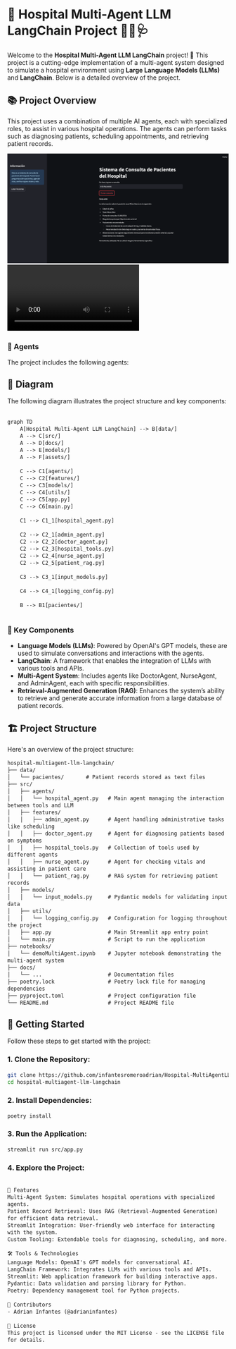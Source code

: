 # 🏥 Hospital Multi-Agent LLM LangChain Project 🧑‍⚕️🩺

Welcome to the **Hospital Multi-Agent LLM LangChain** project! 🚀 This project is a cutting-edge implementation of a multi-agent system designed to simulate a hospital environment using **Large Language Models (LLMs)** and **LangChain**. Below is a detailed overview of the project.

## 📚 Project Overview

This project uses a combination of multiple AI agents, each with specialized roles, to assist in various hospital operations. The agents can perform tasks such as diagnosing patients, scheduling appointments, and retrieving patient records.

![Project Screenshot](https://github.com/infantesromeroadrian/Hospital-MultiAgentLLMLangchain/blob/27ad5bad088dca954b1e28ffa45d3453b964d187/assets/Screenshot%202024-08-03%20at%2002.46.31.png?raw=true)
![Project Screenrecord](https://github.com/infantesromeroadrian/Hospital-MultiAgentLLMLangchain/blob/e060bf1b6d740f044a829432eb09da7fb5d911ba/assets/Screen%20Recording%202024-08-03%20at%2017.41.15.MOV?raw=true)

### 🤖 Agents

The project includes the following agents:


## 🎯 Diagram

The following diagram illustrates the project structure and key components:

```mermaid

graph TD
    A[Hospital Multi-Agent LLM LangChain] --> B[data/]
    A --> C[src/]
    A --> D[docs/]
    A --> E[models/]
    A --> F[assets/]

    C --> C1[agents/]
    C --> C2[features/]
    C --> C3[models/]
    C --> C4[utils/]
    C --> C5[app.py]
    C --> C6[main.py]

    C1 --> C1_1[hospital_agent.py]

    C2 --> C2_1[admin_agent.py]
    C2 --> C2_2[doctor_agent.py]
    C2 --> C2_3[hospital_tools.py]
    C2 --> C2_4[nurse_agent.py]
    C2 --> C2_5[patient_rag.py]

    C3 --> C3_1[input_models.py]

    C4 --> C4_1[logging_config.py]

    B --> B1[pacientes/]
    
```




### 🧠 Key Components

- **Language Models (LLMs)**: Powered by OpenAI's GPT models, these are used to simulate conversations and interactions with the agents.
- **LangChain**: A framework that enables the integration of LLMs with various tools and APIs.
- **Multi-Agent System**: Includes agents like DoctorAgent, NurseAgent, and AdminAgent, each with specific responsibilities.
- **Retrieval-Augmented Generation (RAG)**: Enhances the system’s ability to retrieve and generate accurate information from a large database of patient records.

## 🏗️ Project Structure

Here's an overview of the project structure:

```plaintext
hospital-multiagent-llm-langchain/
├── data/
│   └── pacientes/       # Patient records stored as text files
├── src/
│   ├── agents/
│   │   └── hospital_agent.py   # Main agent managing the interaction between tools and LLM
│   ├── features/
│   │   ├── admin_agent.py      # Agent handling administrative tasks like scheduling
│   │   ├── doctor_agent.py     # Agent for diagnosing patients based on symptoms
│   │   ├── hospital_tools.py   # Collection of tools used by different agents
│   │   ├── nurse_agent.py      # Agent for checking vitals and assisting in patient care
│   │   └── patient_rag.py      # RAG system for retrieving patient records
│   ├── models/
│   │   └── input_models.py     # Pydantic models for validating input data
│   ├── utils/
│   │   └── logging_config.py   # Configuration for logging throughout the project
│   ├── app.py                  # Main Streamlit app entry point
│   └── main.py                 # Script to run the application
├── notebooks/
│   └── demoMultiAgent.ipynb    # Jupyter notebook demonstrating the multi-agent system
├── docs/
│   └── ...                     # Documentation files
├── poetry.lock                 # Poetry lock file for managing dependencies
├── pyproject.toml              # Project configuration file
└── README.md                   # Project README file
```


## 🚀 Getting Started

Follow these steps to get started with the project:

### 1. Clone the Repository:

```bash
git clone https://github.com/infantesromeroadrian/Hospital-MultiAgentLLMLangchain.git
cd hospital-multiagent-llm-langchain
```

### 2. Install Dependencies:

```bash
poetry install
```

### 3. Run the Application:

```bash
streamlit run src/app.py
```

### 4. Explore the Project:
```

🔧 Features
Multi-Agent System: Simulates hospital operations with specialized agents.
Patient Record Retrieval: Uses RAG (Retrieval-Augmented Generation) for efficient data retrieval.
Streamlit Integration: User-friendly web interface for interacting with the system.
Custom Tooling: Extendable tools for diagnosing, scheduling, and more.

🛠️ Tools & Technologies
Language Models: OpenAI's GPT models for conversational AI.
LangChain Framework: Integrates LLMs with various tools and APIs.
Streamlit: Web application framework for building interactive apps.
Pydantic: Data validation and parsing library for Python.
Poetry: Dependency management tool for Python projects.

👥 Contributors
- Adrian Infantes (@adrianinfantes)

📝 License
This project is licensed under the MIT License - see the LICENSE file for details.

